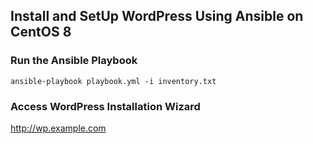 ## Install and SetUp WordPress Using Ansible on CentOS 8

### Run the Ansible Playbook

	ansible-playbook playbook.yml -i inventory.txt

### Access WordPress Installation Wizard

http://wp.example.com